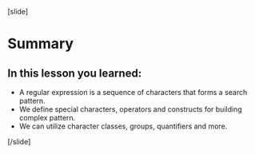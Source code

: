 [slide]

# Summary

## In this lesson you learned:
- A regular expression is a sequence of characters that forms a search pattern.
- We define special characters, operators and constructs for building complex pattern.
- We can utilize character classes, groups, quantifiers and more.

[/slide]
